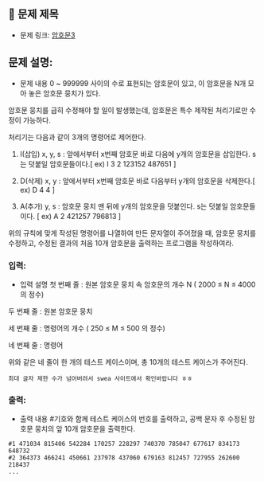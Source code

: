 ## 📌 문제 제목
- 문제 링크: [암호문3](https://swexpertacademy.com/main/talk/solvingClub/problemView.do?solveclubId=AZTYkRRKItzHBIQp&contestProbId=AV14zIwqAHwCFAYD&probBoxId=AZUXemRqMpnHBIOK&type=PROBLEM&problemBoxTitle=Day08+LinkedList&problemBoxCnt=4)

## **문제 설명:**
- 문제 내용
  0 ~ 999999 사이의 수로 표현되는 암호문이 있고, 이 암호문을 N개 모아 놓은 암호문 뭉치가 있다.

암호문 뭉치를 급히 수정해야 할 일이 발생했는데, 암호문은 특수 제작된 처리기로만 수정이 가능하다.

처리기는 다음과 같이 3개의 명령어로 제어한다.

1. I(삽입) x, y, s : 앞에서부터 x번째 암호문 바로 다음에 y개의 암호문을 삽입한다. s는 덧붙일 암호문들이다.[ ex) I 3 2 123152 487651 ]

2. D(삭제) x, y : 앞에서부터 x번째 암호문 바로 다음부터 y개의 암호문을 삭제한다.[ ex) D 4 4 ]

3. A(추가) y, s : 암호문 뭉치 맨 뒤에 y개의 암호문을 덧붙인다. s는 덧붙일 암호문들이다. [ ex) A 2 421257 796813 ]

위의 규칙에 맞게 작성된 명령어를 나열하여 만든 문자열이 주어졌을 때, 암호문 뭉치를 수정하고, 수정된 결과의 처음 10개 암호문을 출력하는 프로그램을 작성하여라.

### **입력:**

- 입력 설명
  첫 번째 줄 : 원본 암호문 뭉치 속 암호문의 개수 N ( 2000 ≤ N ≤ 4000 의 정수)

두 번째 줄 : 원본 암호문 뭉치

세 번째 줄 : 명령어의 개수 ( 250 ≤ M ≤ 500 의 정수)

네 번째 줄 : 명령어

위와 같은 네 줄이 한 개의 테스트 케이스이며, 총 10개의 테스트 케이스가 주어진다.

```
최대 글자 제한 수가 넘어버려서 swea 사이트에서 확인바랍니다 ㅎㅎ
```

### **출력:**

- 출력 내용
  #기호와 함께 테스트 케이스의 번호를 출력하고, 공백 문자 후 수정된 암호문 뭉치의 앞 10개 암호문을 출력한다.

```
#1 471034 815406 542284 170257 228297 740370 785047 677617 834173 648732
#2 364373 466241 450661 237978 437060 679163 812457 727955 262600 218437
...
```

